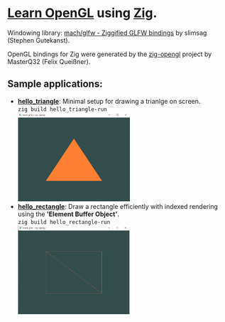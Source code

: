 # [**Learn OpenGL**](https://learnopengl.com/) using [Zig](https://ziglang.org/).

Windowing library: [mach/glfw - Ziggified GLFW bindings](https://github.com/hexops/mach-glfw) by slimsag
(Stephen Gutekanst).

OpenGL bindings for Zig were generated by the [zig-opengl](https://github.com/MasterQ32/zig-opengl) project by MasterQ32 (Felix Queißner).

## Sample applications:

- [**hello_triangle**](getting_started/hello_triangle/): Minimal setup for drawing a trianlge on screen.<br />`zig build hello_triangle-run`
<br /><a href="src/getting_started/hello_triangle"><img src="src/getting_started/hello_triangle/image.png" alt="hello triangle" height="200"></a>
- [**hello_rectangle**](src/getting_started/hello_rectangle/): Draw a rectangle efficiently with indexed rendering using the **'Element Buffer Object'**. <br />`zig build hello_rectangle-run`
<br /><a href="src/getting_started/hello_rectangle"><img src="src/getting_started/hello_rectangle/image.png" alt="hello triangle" height="200"></a>
